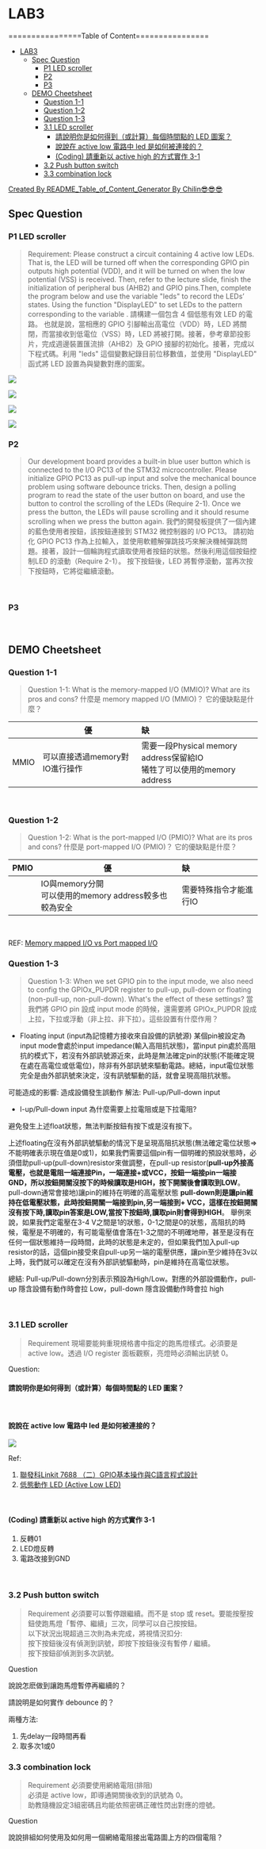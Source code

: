 # LAB3

================Table of Content================

* [LAB3](#lab3)
    * [Spec Question](#spec-question)
        * [P1 LED scroller](#p1-led-scroller)
        * [P2](#p2)
        * [P3](#p3)
    * [DEMO Cheetsheet](#demo-cheetsheet)
        * [Question 1-1 ](#question-1-1-)
        * [Question 1-2](#question-1-2)
        * [Question 1-3](#question-1-3)
        * [3.1 LED scroller](#31-led-scroller)
            * [請說明你是如何得到（或計算）每個時間點的 LED 圖案？](#請說明你是如何得到（或計算）每個時間點的-led-圖案？)
            * [說說在 active low 電路中 led 是如何被連接的？](#說說在-active-low-電路中-led-是如何被連接的？)
            * [(Coding) 請重新以 active high 的方式實作 3-1](#coding-請重新以-active-high-的方式實作-3-1)
        * [3.2 Push button switch](#32-push-button-switch)
        * [3.3 combination lock](#33-combination-lock)

[Created By README_Table_of_Content_Generator By Chilin😎️😎️😎️](https://github.com/chilin0525/README_Table_of_Content_Generator)


## Spec Question

### P1 LED scroller

>Requirement: Please construct a circuit containing 4 active low LEDs. That is, the LED will be turned off when the corresponding GPIO pin outputs high potential
(VDD), and it will be turned on when the low potential (VSS) is received. Then, refer to the lecture slide, finish the initialization of peripheral bus (AHB2) and
GPIO pins.Then, complete the program below and use the variable "leds" to record the LEDs’ states. Using the function "DisplayLED" to set LEDs to the pattern corresponding to the variable .
請構建一個包含 4 個低態有效 LED 的電路。 也就是說，當相應的 GPIO 引腳輸出高電位（VDD）時，LED 將關閉，而當接收到低電位（VSS）時，LED 將被打開。接著，參考章節投影片，完成週邊裝置匯流排（AHB2）及 GPIO 接腳的初始化。接著，完成以下程式碼。利用 "leds" 這個變數紀錄目前位移數值，並使用 "DisplayLED" 函式將 LED 設置為與變數對應的圖案。

![](https://i.imgur.com/byE0nh4.png)

![](https://i.imgur.com/4PDOIXF.jpg)

![](https://i.imgur.com/ATCU1dR.jpg)

![](https://i.imgur.com/32NY4pE.jpg)

### P2
>Our development board provides a built-in blue user button which is connected to the I/O PC13 of the STM32 microcontroller. Please initialize GPIO PC13 as pull-up input and solve the mechanical bounce problem using software debounce tricks. Then, design a polling program to read the state of the user button on board, and use the button to control the scrolling of the LEDs (Require 2-1). Once we press the button, the LEDs will pause scrolling and it should resume scrolling when we press the button again.
我們的開發板提供了一個內建的藍色使用者按鈕，該按鈕連接到 STM32 微控制器的 I/O PC13。 請初始化 GPIO PC13 作為上拉輸入，並使用軟體解彈跳技巧來解決機械彈跳問題。接著，設計一個輪詢程式讀取使用者按鈕的狀態。然後利用這個按鈕控制LED 的滾動（Require 2-1）。 按下按鈕後，LED 將暫停滾動，當再次按下按鈕時，它將從繼續滾動。

<br>

### P3

<br>

## DEMO Cheetsheet

### Question 1-1 
>Question 1-1: What is the memory-mapped I/O (MMIO)? What are its pros and cons?
什麼是 memory mapped I/O (MMIO)？ 它的優缺點是什麼？


|  | 優  | 缺  |
|:---- | --- |:--- |
| MMIO     | 可以直接透過memory對IO進行操作    | 需要一段Physical memory address保留給IO<br>犧牲了可以使用的memory address     |

<br>

### Question 1-2
>Question 1-2: What is the port-mapped I/O (PMIO)? What are its pros and cons?
什麼是 port-mapped I/O (PMIO)？ 它的優缺點是什麼？

| PMIO | 優  | 缺  |
|:---- | --- |:--- |
|      | IO與memory分開<br>可以使用的memory address較多也較為安全    |  需要特殊指令才能進行IO   |

<br>

REF: [Memory mapped I/O vs Port mapped I/O](https://stackoverflow.com/questions/15371953/memory-mapped-i-o-vs-port-mapped-i-o)

### Question 1-3
>Question 1-3: When we set GPIO pin to the input mode, we also need to config the GPIOx_PUPDR register to pull-up, pull-down or floating (non-pull-up, non-pull-down). What's the effect of these settings?
當我們將 GPIO pin 設成 input mode 的時候，還需要將 GPIOx_PUPDR 設成上拉，下拉或浮動（非上拉、非下拉）。這些設置有什麼作用？

- Floating input
(input為記憶體方接收來自設備的訊號源) 某個pin被設定為input mode會處於input impedance(輸入高阻抗狀態)，當input pin處於高阻抗的模式下，若沒有外部訊號源近來，此時是無法確定pin的狀態(不能確定現在處在高電位或低電位)，除非有外部訊號來驅動電路。總結，input電位狀態完全是由外部訊號來決定，沒有訊號驅動的話，就會呈現高阻抗狀態。

可能造成的影響: 造成設備發生誤動作
解法: Pull-up/Pull-down input

- l-up/Pull-down input
為什麼需要上拉電阻或是下拉電阻?

避免發生上述float狀態，無法判斷按鈕有按下或是沒有按下。

上述floating在沒有外部訊號驅動的情況下是呈現高阻抗狀態(無法確定電位狀態=>不能明確表示現在值是0或1)，如果我們需要這個pin有一個明確的預設狀態時，必須借助pull-up(pull-down)resistor來做調整，在pull-up resistor(**pull-up外接高電壓，也就是電阻一端連接Pin，一端連接+或VCC，按鈕一端接pin一端接GND，所以按鈕開關沒按下的時候讀取是HIGH，按下開關後會讀取到LOW**。pull-down通常會接地)讓pin的維持在明確的高電壓狀態 **pull-down則是讓pin維持在低電壓狀態，此時按鈕開關一端接到pin,另一端接到+ VCC，這樣在按鈕開關沒有按下時,讀取pin答案是LOW,當按下按鈕時,讀取pin則會得到HIGH**。 舉例來說，如果我們定電壓在3-4 V之間是1的狀態，0-1之間是0的狀態，高阻抗的時候，電壓是不明確的，有可能電壓值會落在1-3之間的不明確地帶，甚至是沒有在任何一個狀態維持一段時間，此時的狀態是未定的，但如果我們加入pull-up resistor的話，這個pin接受來自pull-up另一端的電壓供應，讓pin至少維持在3v以上時，我們就可以確定在沒有外部訊號驅動時，pin是維持在高電位狀態。

總結: Pull-up/Pull-down分別表示預設為High/Low。對應的外部設備動作，pull-up 隱含設備有動作時會拉 Low，pull-down 隱含設備動作時會拉 high

<br>

### 3.1 LED scroller
>Requirement
現場要能夠重現規格書中指定的跑馬燈樣式。必須要是 active low。透過 I/O register 面板觀察，亮燈時必須輸出訊號 0。

Question:

#### 請說明你是如何得到（或計算）每個時間點的 LED 圖案？

<br>

#### 說說在 active low 電路中 led 是如何被連接的？

![](https://i.imgur.com/AQbACfN.png)

Ref:
1. [聯發科Linkit 7688 （二）GPIO基本操作與C語言程式設計](https://itw01.com/2GIQSEN.html)
2. [低態動作 LED (Active Low LED)](http://coopermaa2nd.blogspot.com/2011/05/led-active-low-led.html)

<br>

#### (Coding) 請重新以 active high 的方式實作 3-1

1. 反轉01
2. LED燈反轉
3. 電路改接到GND

<br>

### 3.2 Push button switch
>Requirement
必須要可以暫停跟繼續。而不是 stop 或 reset。要能按壓按鈕使跑馬燈「暫停、繼續」三次，同學可以自己按按鈕。<br>
以下狀況出現超過三次則為未完成，將視情況扣分:<br>按下按鈕後沒有偵測到訊號，即按下按鈕後沒有暫停 / 繼續。<br>按下按鈕卻偵測到多次訊號。

Question

說說怎麽做到讓跑馬燈暫停再繼續的？

請說明是如何實作 debounce 的？

兩種方法: 
1. 先delay一段時間再看
2. 取多次1或0

### 3.3 combination lock
>Requirement
必須要使用網絡電阻(排阻)<br>
必須是 active low，即導通開關後收到的訊號為 0。<br>
助教隨機設定3組密碼且均能依照密碼正確性閃出對應的燈號。<br>

Question

說說排組如何使用及如何用一個網絡電阻接出電路圖上方的四個電阻？
